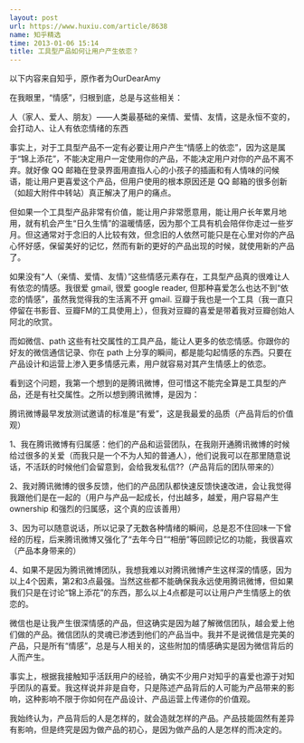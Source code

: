```yaml
---
layout: post
url: https://www.huxiu.com/article/8638
name: 知乎精选
time: 2013-01-06 15:14
title: 工具型产品如何让用户产生依恋？
---
```

以下内容来自知乎，原作者为OurDearAmy

在我眼里，“情感”，归根到底，总是与这些相关：

人（家人、爱人、朋友）——人类最基础的亲情、爱情、友情，这是永恒不变的，会打动人、让人有依恋情绪的东西

事实上，对于工具型产品不一定有必要让用户产生“情感上的依恋”，因为这是属于“锦上添花”，不能决定用户一定使用你的产品，不能决定用户对你的产品不离不弃。就好像 QQ 邮箱在登录界面用直指人心的小孩子的插画和有人情味的问候语，能让用户更喜爱这个产品，但用户使用的根本原因还是 QQ 邮箱的很多创新（如超大附件中转站）真正解决了用户的痛点。

但如果一个工具型产品非常有价值，能让用户非常愿意用，能让用户长年累月地用，就有机会产生“日久生情”的温暖情感，因为那个工具有机会陪伴你走过一些岁月。但这通常对于念旧的人比较有效，但念旧的人依然可能只是在心里对你的产品心怀好感，保留美好的记忆，然而有新的更好的产品出现的时候，就使用新的产品了。

如果没有“人（亲情、爱情、友情）”这些情感元素存在，工具型产品真的很难让人有依恋的情感。我很爱 gmail, 很爱 google reader, 但那种喜爱怎么也达不到“依恋的情感”，虽然我觉得我的生活离不开 gmail. 豆瓣于我也是一个工具（我一直只停留在书影音、豆瓣FM的工具使用上），但我对豆瓣的喜爱是带着我对豆瓣创始人阿北的欣赏。

而如微信、path 这些有社交属性的工具产品，能让人更多的依恋情感。你跟你的好友的微信通信记录、你在 path 上分享的瞬间，都是能勾起情感的东西。只要在产品设计和运营上渗入更多情感元素，用户就容易对其产生情感上的依恋。

看到这个问题，我第一个想到的是腾讯微博，但可惜这不能完全算是工具型的产品，还是有社交属性。之所以想到腾讯微博，是因为：

腾讯微博最早发放测试邀请的标准是“有爱”，这是我最爱的品质（产品背后的价值观）

1、我在腾讯微博有归属感：他们的产品和运营团队，在我刚开通腾讯微博的时候给过很多的关爱（而我只是一个不为人知的普通人），他们说我可以在那里随意说话，不活跃的时候他们会留意到，会给我发私信??（产品背后的团队带来的）

2、我对腾讯微博的很多反馈，他们的产品团队都快速反馈快速改进，会让我觉得我跟他们是在一起的（用户与产品一起成长，付出越多，越爱，用户容易产生 ownership 和强烈的归属感，这个真的应该善用）

3、因为可以随意说话，所以记录了无数各种情绪的瞬间，总是忍不住回味一下曾经的历程，后来腾讯微博又强化了“去年今日”“相册”等回顾记忆的功能，我很喜欢（产品本身带来的）

4、如果不是因为腾讯微博团队，我想我难以对腾讯微博产生这样深的情感，因为以上4个因素，第2和3点最强。当然这些都不能确保我永远使用腾讯微博，但如果我们只是在讨论“锦上添花”的东西，那么以上4点都是可以让用户产生情感上的依恋的。

微信也是让我产生很深情感的产品，但这确实是因为越了解微信团队，越会爱上他们做的产品。微信团队的灵魂已渗透到他们的产品当中。我并不是说微信是完美的产品，只是所有“情感”，总是与人相关的，这些附加的情感确实是因为微信背后的人而产生。

事实上，根据我接触知乎活跃用户的经验，确实不少用户对知乎的喜爱也源于对知乎团队的喜爱。我这样说并非是自夸，只是陈述产品背后的人可能为产品带来的影响，这种影响不限于你如何在产品设计、产品运营上传递你的价值观。

我始终认为，产品背后的人是怎样的，就会造就怎样的产品。产品技能固然有差异有影响，但是终究是因为做产品的初心，是因为做产品的人是怎样的而决定的。

